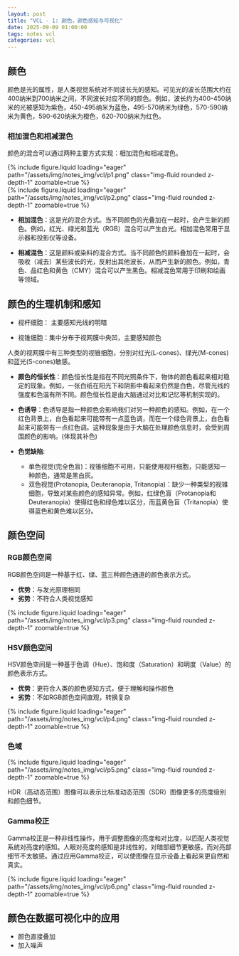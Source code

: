 ```yaml
---
layout: post
title: "VCL - 1: 颜色，颜色感知与可视化"
date: 2025-09-09 01:00:00
tags: notes vcl
categories: vcl
---
```


## 颜色

颜色是光的属性，是人类视觉系统对不同波长光的感知。可见光的波长范围大约在400纳米到700纳米之间，不同波长对应不同的颜色。例如，波长约为400-450纳米的光被感知为紫色，450-495纳米为蓝色，495-570纳米为绿色，570-590纳米为黄色，590-620纳米为橙色，620-700纳米为红色。

### 相加混色和相减混色

颜色的混合可以通过两种主要方式实现：相加混色和相减混色。

<div class="row mt-3">
    <div class="col-sm mt-3 mt-md-0">
        {% include figure.liquid loading="eager" path="/assets/img/notes_img/vcl/p1.png" class="img-fluid rounded z-depth-1" zoomable=true %}
    </div>
    <div class="col-sm mt-3 mt-md-0">
        {% include figure.liquid loading="eager" path="/assets/img/notes_img/vcl/p2.png" class="img-fluid rounded z-depth-1" zoomable=true %}
    </div>
</div>

- **相加混色**：这是光的混合方式。当不同颜色的光叠加在一起时，会产生新的颜色。例如，红光、绿光和蓝光（RGB）混合可以产生白光。相加混色常用于显示器和投影仪等设备。

- **相减混色**：这是颜料或染料的混合方式。当不同颜色的颜料叠加在一起时，会吸收（减去）某些波长的光，反射出其他波长，从而产生新的颜色。例如，青色、品红色和黄色（CMY）混合可以产生黑色。相减混色常用于印刷和绘画等领域。

## 颜色的生理机制和感知

- 视杆细胞： 主要感知光线的明暗

- 视锥细胞：集中分布于视网膜中央凹，主要感知颜色

人类的视网膜中有三种类型的视锥细胞，分别对红光(L-cones)、绿光(M-cones)和蓝光(S-cones)敏感。

- **颜色的恒长性**：颜色恒长性是指在不同光照条件下，物体的颜色看起来相对稳定的现象。例如，一张白纸在阳光下和阴影中看起来仍然是白色，尽管光线的强度和色温有所不同。颜色恒长性是由大脑通过对比和记忆等机制实现的。

- **色诱导**：色诱导是指一种颜色会影响我们对另一种颜色的感知。例如，在一个红色背景上，白色看起来可能带有一点蓝色调，而在一个绿色背景上，白色看起来可能带有一点红色调。这种现象是由于大脑在处理颜色信息时，会受到周围颜色的影响。(体现其补色)

- **色觉缺陷**:
  - 单色视觉(完全色盲)：视锥细胞不可用，只能使用视杆细胞，只能感知一种颜色，通常是黑白灰。
  - 双色视觉(Protanopia, Deuteranopia, Tritanopia)：缺少一种类型的视锥细胞，导致对某些颜色的感知异常。例如，红绿色盲（Protanopia和Deuteranopia）使得红色和绿色难以区分，而蓝黄色盲（Tritanopia）使得蓝色和黄色难以区分。

## 颜色空间

### RGB颜色空间

RGB颜色空间是一种基于红、绿、蓝三种颜色通道的颜色表示方式。

- **优势**：与发光原理相同
- **劣势**：不符合人类视觉感知

<div class="row mt-3">
    <div class="col-sm mt-3 mt-md-0">
        {% include figure.liquid loading="eager" path="/assets/img/notes_img/vcl/p3.png" class="img-fluid rounded z-depth-1" zoomable=true %}
    </div>
</div>

### HSV颜色空间

HSV颜色空间是一种基于色调（Hue）、饱和度（Saturation）和明度（Value）的颜色表示方式。

- **优势**：更符合人类的颜色感知方式，便于理解和操作颜色
- **劣势**：不如RGB颜色空间直观，转换复杂

<div class="row mt-3">
    <div class="col-sm mt-3 mt-md-0">
        {% include figure.liquid loading="eager" path="/assets/img/notes_img/vcl/p4.png" class="img-fluid rounded z-depth-1" zoomable=true %}
    </div>
</div>

### 色域

<div class="row mt-3">
    <div class="col-sm mt-3 mt-md-0">
        {% include figure.liquid loading="eager" path="/assets/img/notes_img/vcl/p5.png" class="img-fluid rounded z-depth-1" zoomable=true %}
    </div>
</div>

HDR（高动态范围）图像可以表示比标准动态范围（SDR）图像更多的亮度级别和颜色细节。

### Gamma校正

Gamma校正是一种非线性操作，用于调整图像的亮度和对比度，以匹配人类视觉系统对亮度的感知。人眼对亮度的感知是非线性的，对暗部细节更敏感，而对亮部细节不太敏感。通过应用Gamma校正，可以使图像在显示设备上看起来更自然和真实。

<div class="row mt-3">
    <div class="col-sm mt-3 mt-md-0">
        {% include figure.liquid loading="eager" path="/assets/img/notes_img/vcl/p6.png" class="img-fluid rounded z-depth-1" zoomable=true %}
    </div>
</div>

## 颜色在数据可视化中的应用

- 颜色直接叠加
- 加入噪声
